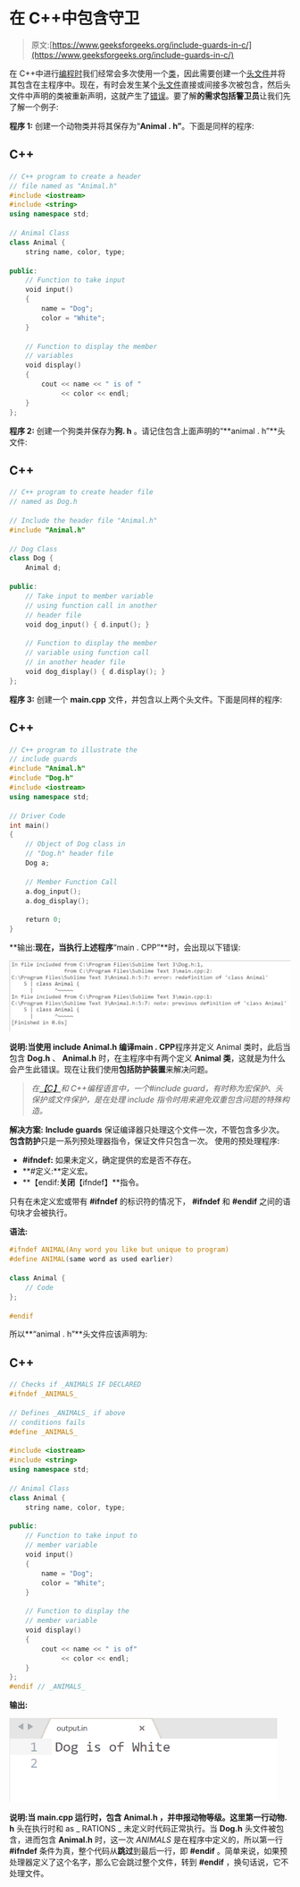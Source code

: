# 在 C++中包含守卫

> 原文:[https://www.geeksforgeeks.org/include-guards-in-c/](https://www.geeksforgeeks.org/include-guards-in-c/)

在 C++中进行[编程时](https://www.geeksforgeeks.org/c-plus-plus/)我们经常会多次使用一个[类](https://www.geeksforgeeks.org/c-classes-and-objects/)，因此需要创建一个[头文件](https://www.geeksforgeeks.org/header-files-in-c-cpp-and-its-uses/)并将其包含在主程序中。现在，有时会发生某个[头文件](https://www.geeksforgeeks.org/write-header-file-c/)直接或间接多次被包含，然后头文件中声明的类被重新声明，这就产生了[错误](https://www.geeksforgeeks.org/core-dump-segmentation-fault-c-cpp/)。要了解**的需求包括警卫员**让我们先了解一个例子:

**程序 1:** 创建一个动物类并将其保存为“**Animal . h”**。下面是同样的程序:

## C++

```cpp
// C++ program to create a header
// file named as "Animal.h"
#include <iostream>
#include <string>
using namespace std;

// Animal Class
class Animal {
    string name, color, type;

public:
    // Function to take input
    void input()
    {
        name = "Dog";
        color = "White";
    }

    // Function to display the member
    // variables
    void display()
    {
        cout << name << " is of "
             << color << endl;
    }
};
```

**程序 2:** 创建一个狗类并保存为**狗. h** 。请记住包含上面声明的“**animal . h”**头文件:

## C++

```cpp
// C++ program to create header file
// named as Dog.h

// Include the header file "Animal.h"
#include "Animal.h"

// Dog Class
class Dog {
    Animal d;

public:
    // Take input to member variable
    // using function call in another
    // header file
    void dog_input() { d.input(); }

    // Function to display the member
    // variable using function call
    // in another header file
    void dog_display() { d.display(); }
};
```

**程序 3:** 创建一个 **main.cpp** 文件，并包含以上两个头文件。下面是同样的程序:

## C++

```cpp
// C++ program to illustrate the
// include guards
#include "Animal.h"
#include "Dog.h"
#include <iostream>
using namespace std;

// Driver Code
int main()
{
    // Object of Dog class in
    // "Dog.h" header file
    Dog a;

    // Member Function Call
    a.dog_input();
    a.dog_display();

    return 0;
}
```

**输出:**现在，当执行上述程序**“main . CPP”**时，会出现以下错误:

[![](img/7877abed6688d620a9cb232d80190dda.png)](https://media.geeksforgeeks.org/wp-content/uploads/20201231193353/Screenshot90.png)

**说明:**当使用 include **Animal.h** 编译**main . CPP**程序并定义 Animal 类时，此后当包含 **Dog.h** 、 **Animal.h** 时，在主程序中有两个定义 **Animal 类**，这就是为什么会产生此错误。现在让我们使用**包括防护装置**来解决问题。

> *在*[*【C】*](https://www.geeksforgeeks.org/c-programming-language/)*和 C++编程语言中，一个#include guard，有时称为宏保护、头保护或文件保护，是在处理 include 指令时用来避免双重包含问题的特殊构造。*

**解决方案:**
**Include guards** 保证编译器只处理这个文件一次，不管包含多少次。**包含防护**只是一系列预处理器指令，保证文件只包含一次。
使用的预处理程序:

*   **#ifndef:** 如果未定义，确定提供的宏是否不存在。
*   **#定义:**定义宏。
*   **【endif:**关闭**【ifndef】**指令。

只有在未定义宏或带有 **#ifndef** 的标识符的情况下， **#ifndef** 和 **#endif** 之间的语句块才会被执行。

**语法:**

```cpp
#ifndef ANIMAL(Any word you like but unique to program)
#define ANIMAL(same word as used earlier)

class Animal {
    // Code
};

#endif
```

所以**“animal . h”**头文件应该声明为:

## C++

```cpp
// Checks if _ANIMALS IF DECLARED
#ifndef _ANIMALS_

// Defines _ANIMALS_ if above
// conditions fails
#define _ANIMALS_

#include <iostream>
#include <string>
using namespace std;

// Animal Class
class Animal {
    string name, color, type;

public:
    // Function to take input to
    // member variable
    void input()
    {
        name = "Dog";
        color = "White";
    }

    // Function to display the
    // member variable
    void display()
    {
        cout << name << " is of"
             << color << endl;
    }
};
#endif // _ANIMALS_
```

**输出:**

[![](img/25da5930586d286c652fb44b1cd14aeb.png)](https://media.geeksforgeeks.org/wp-content/uploads/20201231195404/Screenshot91.png)

**说明:**当 **main.cpp** 运行时，包含 **Animal.h** ，并申报动物等级。这里第一行**动物. h** 头在执行时和 as _ RATIONS _ 未定义时代码正常执行。当 **Dog.h** 头文件被包含，进而包含 **Animal.h** 时，这一次 _ANIMALS_ 是在程序中定义的，所以第一行 **#ifndef** 条件为真，整个代码从**跳过**到最后一行，即 **#endif** 。简单来说，如果预处理器定义了这个名字，那么它会跳过整个文件，转到 **#endif** ，换句话说，它不处理文件。
